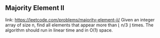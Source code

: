 ## Majority Element II 
link: <https://leetcode.com/problems/majority-element-ii/>
Given an integer array of size n, find all elements that appear more than &lfloor; n/3 &rfloor; times. The algorithm should run in linear time and in O(1) space.